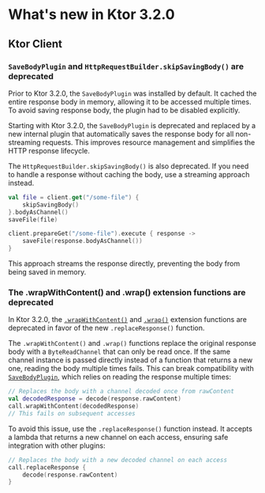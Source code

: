 <show-structure for="chapter,procedure" depth="2"/>

# What's new in Ktor 3.2.0

## Ktor Client

### `SaveBodyPlugin` and `HttpRequestBuilder.skipSavingBody()` are deprecated

Prior to Ktor 3.2.0, the `SaveBodyPlugin` was installed by default. It cached the entire response body in memory,
allowing it to be accessed multiple times. To avoid saving response body, the plugin had to be disabled explicitly.

Starting with Ktor 3.2.0, the `SaveBodyPlugin` is deprecated and replaced by a new internal plugin that automatically saves
the response body for all non-streaming requests. This improves resource management and simplifies the HTTP response
lifecycle.

The `HttpRequestBuilder.skipSavingBody()` is also deprecated. If you need to handle a response
without caching the body, use a streaming approach instead.

<compare first-title="Before" second-title="After">

```kotlin
val file = client.get("/some-file") {
    skipSavingBody()
}.bodyAsChannel()
saveFile(file)
```
```kotlin
client.prepareGet("/some-file").execute { response ->
    saveFile(response.bodyAsChannel())
}
```

</compare>

This approach streams the response directly, preventing the body from being saved in memory.

### The .wrapWithContent() and .wrap() extension functions are deprecated

In Ktor 3.2.0, the [`.wrapWithContent()`](https://api.ktor.io/ktor-client/ktor-client-core/io.ktor.client.plugins.observer/wrap-with-content.html) and [`.wrap()`](https://api.ktor.io/ktor-client/ktor-client-core/io.ktor.client.plugins.observer/wrap.html) extension functions
are deprecated in favor of the new `.replaceResponse()` function.

The `.wrapWithContent()` and `.wrap()` functions replace the original response body with a `ByteReadChannel` that can only be read once.
If the same channel instance is passed directly instead of a function that returns a new one, reading the body multiple times fails.
This can break compatibility with [`SaveBodyPlugin`](https://api.ktor.io/ktor-client/ktor-client-core/io.ktor.client.plugins/-save-body-plugin.html?query=val%20SaveBodyPlugin:%20ClientPlugin%3CSaveBodyPluginConfig%3E),
which relies on reading the response multiple times:

```kotlin
// Replaces the body with a channel decoded once from rawContent
val decodedResponse = decode(response.rawContent)
call.wrapWithContent(decodedResponse)
// This fails on subsequent accesses
```

To avoid this issue, use the `.replaceResponse()` function instead.
It accepts a lambda that returns a new channel on each access, ensuring safe integration with other plugins:

```kotlin
// Replaces the body with a new decoded channel on each access
call.replaceResponse {
    decode(response.rawContent)
}
```
